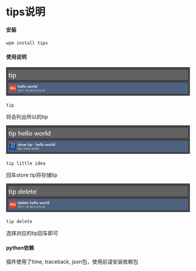 # tips说明

#### 安装
```
wpm install tips
```


#### 使用说明
![tip](https://raw.githubusercontent.com/ev01ing/Wox.Plugin.Tips/master/docs/pics/2.png)
```
tip 
```
将会列出所以的tip


![store tip](https://raw.githubusercontent.com/ev01ing/Wox.Plugin.Tips/master/docs/pics/1.png)
```
tip little idea
```
回车store tip将存储tip


![delete tip](https://raw.githubusercontent.com/ev01ing/Wox.Plugin.Tips/master/docs/pics/3.png)
```
tip delete
```
选择对应的tip回车即可

#### python依赖

插件使用了time, traceback, json包，使用前请安装依赖包